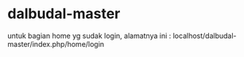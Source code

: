 # dalbudal-master
untuk bagian home yg sudak login, alamatnya ini : localhost/dalbudal-master/index.php/home/login
